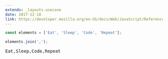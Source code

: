 ```yaml
---
extends: _layouts.usecase
date: 2017-12-18
link: https://developer.mozilla.org/en-US/docs/Web/JavaScript/Reference/Global_Objects/Array/join
---
```



```javascript
const elements = ['Eat', 'Sleep', 'Code', 'Repeat'];

elements.join(',');
```
<pre class="output">
Eat,Sleep,Code,Repeat
</pre>
